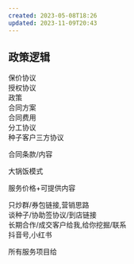 ```yaml
---  
created: 2023-05-08T18:26  
updated: 2023-11-09T20:43  
---  
```

  
## 政策逻辑  
保价协议  
授权协议  
	政策  
合同方案  
合同费用  
分工协议  
种子客户三方协议  
  
合同条款/内容  
  
  
大锅饭模式  
  
服务价格+可提供内容  
  
  
只炒群/券包链接,营销思路  
谈种子/协助签协议/到店链接  
长期合作/成交客户给我,给你挖掘/联系  
抖音号,小红书  
  
所有服务项目给  
  
  
